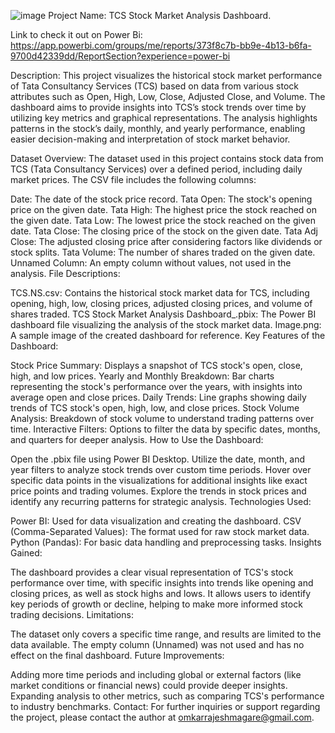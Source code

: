 ![image](https://github.com/user-attachments/assets/a1b92b8f-0d4f-4f86-826c-3fba1349c761)
Project Name: TCS Stock Market Analysis Dashboard.



Link to check it out on Power Bi: https://app.powerbi.com/groups/me/reports/373f8c7b-bb9e-4b13-b6fa-9700d42339dd/ReportSection?experience=power-bi

Description: This project visualizes the historical stock market performance of Tata Consultancy Services (TCS) based on data from various stock attributes such as Open, High, Low, Close, Adjusted Close, and Volume. The dashboard aims to provide insights into TCS’s stock trends over time by utilizing key metrics and graphical representations. The analysis highlights patterns in the stock’s daily, monthly, and yearly performance, enabling easier decision-making and interpretation of stock market behavior.

Dataset Overview: The dataset used in this project contains stock data from TCS (Tata Consultancy Services) over a defined period, including daily market prices. The CSV file includes the following columns:

Date: The date of the stock price record.
Tata Open: The stock's opening price on the given date.
Tata High: The highest price the stock reached on the given date.
Tata Low: The lowest price the stock reached on the given date.
Tata Close: The closing price of the stock on the given date.
Tata Adj Close: The adjusted closing price after considering factors like dividends or stock splits.
Tata Volume: The number of shares traded on the given date.
Unnamed Column: An empty column without values, not used in the analysis.
File Descriptions:

TCS.NS.csv: Contains the historical stock market data for TCS, including opening, high, low, closing prices, adjusted closing prices, and volume of shares traded.
TCS Stock Market Analysis Dashboard_.pbix: The Power BI dashboard file visualizing the analysis of the stock market data.
Image.png: A sample image of the created dashboard for reference.
Key Features of the Dashboard:

Stock Price Summary: Displays a snapshot of TCS stock's open, close, high, and low prices.
Yearly and Monthly Breakdown: Bar charts representing the stock's performance over the years, with insights into average open and close prices.
Daily Trends: Line graphs showing daily trends of TCS stock's open, high, low, and close prices.
Stock Volume Analysis: Breakdown of stock volume to understand trading patterns over time.
Interactive Filters: Options to filter the data by specific dates, months, and quarters for deeper analysis.
How to Use the Dashboard:

Open the .pbix file using Power BI Desktop.
Utilize the date, month, and year filters to analyze stock trends over custom time periods.
Hover over specific data points in the visualizations for additional insights like exact price points and trading volumes.
Explore the trends in stock prices and identify any recurring patterns for strategic analysis.
Technologies Used:

Power BI: Used for data visualization and creating the dashboard.
CSV (Comma-Separated Values): The format used for raw stock market data.
Python (Pandas): For basic data handling and preprocessing tasks.
Insights Gained:

The dashboard provides a clear visual representation of TCS's stock performance over time, with specific insights into trends like opening and closing prices, as well as stock highs and lows.
It allows users to identify key periods of growth or decline, helping to make more informed stock trading decisions.
Limitations:

The dataset only covers a specific time range, and results are limited to the data available.
The empty column (Unnamed) was not used and has no effect on the final dashboard.
Future Improvements:

Adding more time periods and including global or external factors (like market conditions or financial news) could provide deeper insights.
Expanding analysis to other metrics, such as comparing TCS's performance to industry benchmarks.
Contact: For further inquiries or support regarding the project, please contact the author at omkarrajeshmagare@gmail.com.
